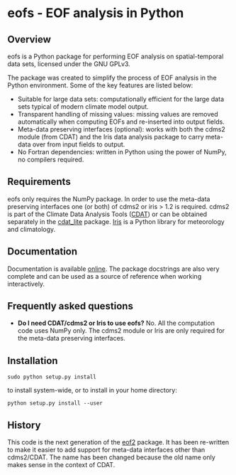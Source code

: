 eofs - EOF analysis in Python
=============================


Overview
--------

eofs is a Python package for performing EOF analysis on spatial-temporal data sets, licensed under the GNU GPLv3.

The package was created to simplify the process of EOF analysis in the Python environment.
Some of the key features are listed below:

* Suitable for large data sets: computationally efficient for the large data sets typical of modern climate model output.
* Transparent handling of missing values: missing values are removed automatically when computing EOFs and re-inserted into output fields.
* Meta-data preserving interfaces (optional): works with both the cdms2 module (from CDAT) and the Iris data analysis package to carry meta-data over from input fields to output.
* No Fortran dependencies: written in Python using the power of NumPy, no compilers required.


Requirements
------------

eofs only requires the NumPy package.
In order to use the meta-data preserving interfaces one (or both) of cdms2 or iris > 1.2 is required.
cdms2 is part of the Climate Data Analysis Tools ([CDAT](http://www2-pcmdi.llnl.gov/cdat)) or can be obtained separately in the [cdat_lite](http://proj.badc.rl.ac.uk/ndg/wiki/CdatLite) package.
[Iris](http://scitools.org.uk/iris/) is a Python library for meteorology and climatology.


Documentation
-------------

Documentation is available [online](http://ajdawson.github.com/eofs).
The package docstrings are also very complete and can be used as a source of reference when working interactively.


Frequently asked questions
--------------------------

* **Do I need CDAT/cdms2 or Iris to use eofs?**
  No. All the computation code uses NumPy only.
  The cdms2 module or Iris are only required for the meta-data preserving interfaces.


Installation
------------

    sudo python setup.py install

to install system-wide, or to install in your home directory:

    python setup.py install --user


History
-------

This code is the next generation of the [eof2](http://github.com/ajdawson/eof2) package. 
It has been re-written to make it easier to add support for meta-data interfaces other than cdms2/CDAT.
The name has been changed because the old name only makes sense in the context of CDAT.
